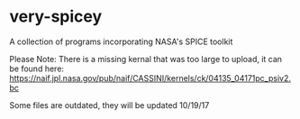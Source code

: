 # very-spicey
A collection of programs incorporating NASA's SPICE toolkit

Please Note: There is a missing kernal that was too large to upload, it can be found here: https://naif.jpl.nasa.gov/pub/naif/CASSINI/kernels/ck/04135_04171pc_psiv2.bc

Some files are outdated, they will be updated 10/19/17
